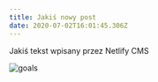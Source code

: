 ```yaml
---
title: Jakiś nowy post
date: 2020-07-02T16:01:45.306Z
---
```


Jakiś tekst wpisany przez Netlify CMS

![goals](/uploads/photo_2020-07-02_18-02-47.jpg)
